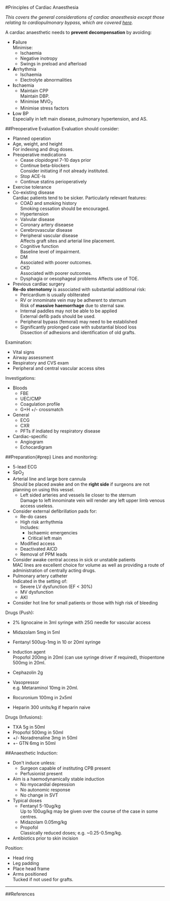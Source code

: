 #Principles of Cardiac Anaesthesia

*This covers the general considerations of cardiac anaesthesia except those relating to cardiopulmonary bypass, which are covered [here](/anaesthesia/cthr/cpb.md).*

A cardiac anaesthetic needs to **prevent decompensation** by avoiding:
* **F**ailure  
Minimise:
	* Ischaemia
	* Negative inotropy
	* Swings in preload and afterload
* **A**rrhythmia  
	* Ischaemia
	* Electrolyte abnormalities
* **I**schaemia
	* Maintain CPP  
	Maintain DBP.
	* Minimise MVO<sub>2</sub>
	* Minimise stress factors
* **L**ow BP  
Especially in left main disease, pulmonary hypertension, and AS.

##Preoperative Evaluation
Evaluation should consider:
* Planned operation
* Age, weight, and height  
For indexing and drug doses.
* Preoperative medications
	* Cease clopidogrel 7-10 days prior
	* Continue beta-blockers  
	Consider initiating if not already instituted.
	* Stop ACE-Is
	* Continue statins perioperatively
* Exercise tolerance
* Co-existing disease  
Cardiac patients tend to be sicker. Particularly relevant features:
	* COAD and smoking history  
	Smoking cessation should be encouraged.
	* Hypertension
	* Valvular disease
	* Coronary artery diseaese  
	* Cerebrovascular disease
	* Peripheral vascular disease  
	Affects graft sites and arterial line placement.
	* Cognitive function  
	Baseline level of impairment.
	* DM  
	Associated with poorer outcomes.
	* CKD  
	Associated with poorer outcomes.  
	* Dysphagia or oesophageal problems
	Affects use of TOE.
* Previous cardiac surgery  
**Re-do sternotomy** is associated with substantial additional risk:
	* Pericardium is usually obliterated
	* RV or innominate vein may be adherent to sternum  
	Risk of **massive haemorrhage** due to sternal saw.
	* Internal paddles may not be able to be applied  
	External defib pads should be used.
	* Peripheral bypass (femoral) may need to be established
	* Significantly prolonged case with substantial blood loss   
	Dissection of adhesions and identification of old grafts.


Examination:
* Vital signs
* Airway assessment
* Respiratory and CVS exam
* Peripheral and central vascular access sites


Investigations:
* Bloods
	* FBE
	* UEC/CMP
	* Coagulation profile
	* G+H +/- crossmatch
* General
	* ECG
	* CXR
	* PFTs if indiated by respiratory disease
* Cardiac-specific
	* Angiogram
	* Echocardigram


##Preparation{#prep}
Lines and monitoring:
* 5-lead ECG
* SpO<sub>2</sub>
* Arterial line and large bore cannula  
Should be placed awake and on the **right side** if surgeons are not planning on using this vessel.
	* Left sided arteries and vessels lie closer to the sternum  
	Damage to left innominate vein will render any left upper limb venous access useless.
* Consider external defibrillation pads for:
	* Re-do cases
	* High risk arrhythmia  
	Includes:
		* Ischaemic emergencies
		* Critical left main
	* Modified access
	* Deactivated AICD
	* Removal of PPM leads
* Consider awake central access in sick or unstable patients  
MAC lines are excellent choice for volume as well as providing a route of administration of centrally acting drugs.
* Pulmonary artery catheter  
Indicated in the setting of:
	* Severe LV dysfunction (EF < 30%)
	* MV dysfunction
	* AKI
* Consider hot line for small patients or those with high risk of bleeding


Drugs (Push):
* 2% lignocaine in 3ml syringe with 25G needle for vascular access
* Midazolam 5mg in 5ml
* Fentanyl 500ug-1mg in 10 or 20ml syringe
* Induction agent  
Propofol 200mg in 20ml (can use syringe driver if required), thiopentone 500mg in 20ml.
* Cephazolin 2g
* Vasopressor  
e.g. Metaraminol 10mg in 20ml.
* Rocuronium 100mg in 2x5ml


* Heparin 300 units/kg if heparin naive


Drugs (Infusions):
* TXA 5g in 50ml
* Propofol 500mg in 50ml
* +/- Noradrenaline 3mg in 50ml
* +- GTN 6mg in 50ml


##Anaesthetic
Induction:
* Don't induce unless:
	* Surgeon capable of instituting CPB present
	* Perfusionist present
* Aim is a haemodynamically stable induction  
	* No myocardial depression
	* No autonomic response
	* No change in SVT
* Typical doses
	* Fentanyl 5-10ug/kg  
	Up to 100ug/kg may be given over the course of the case in some centres.
	* Midazolam 0.05mg/kg
	* Propofol  
	Classically reduced doses; e.g. ~0.25-0.5mg/kg.
* Antibiotics prior to skin incision


Position:
* Head ring
* Leg padding
* Place head frame
* Arms positioned  
Tucked if not used for grafts.

---

##References